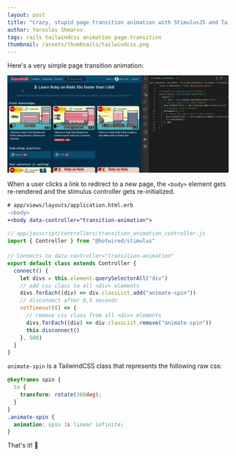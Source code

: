 ```yaml
---
layout: post
title: "Crazy, stupid page transition animation with StimulusJS and TailwindCSS"
author: Yaroslav Shmarov
tags: rails tailwindcss animation page-transition
thumbnail: /assets/thumbnails/tailwindcss.png
---
```


Here's a very simple page transition animation:

![page transitions with tailwind spin animation](/assets/images/poor-man-page-transition.gif)

When a user clicks a link to redirect to a new page, the `<body>` element gets re-rendered and the stimulus controller gets re-initialized.

```diff
# app/views/layouts/application.html.erb
-<body>
+<body data-controller="transition-animation">
```

```js
// app/javscript/controllers/transition_animation_controller.js
import { Controller } from "@hotwired/stimulus"

// Connects to data-controller="transition-animation"
export default class extends Controller {
  connect() {
    let divs = this.element.querySelectorAll("div")
    // add css class to all <div> elements
    divs.forEach((div) => div.classList.add("animate-spin"))
    // disconnect after 0,5 seconds
    setTimeout(() => {
      // remove css class from all <div> elements
      divs.forEach((div) => div.classList.remove("animate-spin"))
      this.disconnect()
    }, 500)
  }
}
```

`animate-spin` is a TailwindCSS class that represents the following raw css:

```css
@keyframes spin {
  to {
    transform: rotate(360deg);
  }
}
.animate-spin {
  animation: spin 1s linear infinite;
}
```

That's it! 🤠
